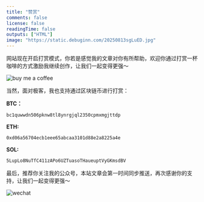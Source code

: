 ```yaml
---
title: "赞赏"
comments: false
license: false
readingTime: false
outputs: ["HTML"]
image: "https://static.debuginn.com/20250813sgLuED.jpg"
---
```


网站现在开启打赏模式，你若是感觉我的文章对你有所帮助，欢迎你通过打赏一杯咖啡的方式激励我继续创作，让我们一起变得更强～

![buy me a coffee](https://static.debuginn.com/20250807C6FEAA.png)

当然，面对极客，我也支持通过区块链币进行打赏：

**BTC：**

```bash
bc1quwwdn506pknw8tl8ynrgjql2350cpmxmgjttdp
```

**ETH:**

```bash
0xd06a56704ecb1eee65abcaa3101d88e2a8225a4e
```

**SOL:**

```bash
5LupLo8NuTfC411zAPo6UZTuasoTHaueuptVyGKmsdBV
```

最后，推荐你关注我的公众号，本站文章会第一时间同步推送，再次感谢你的支持，让我们一起变得更强～

![wechat](https://static.debuginn.com/202302202248422.png)